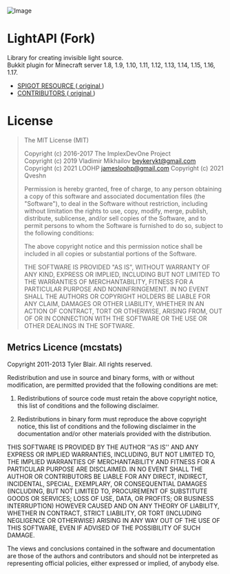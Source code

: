 ![Image](/others/light_api_logo_version_3.png)
# LightAPI (Fork)
Library for creating invisible light source.  
Bukkit plugin for Minecraft server 1.8, 1.9, 1.10, 1.11, 1.12, 1.13, 1.14, 1.15, 1.16, 1.17.

- [ SPIGOT RESOURCE ](https://www.spigotmc.org/resources/lightapi-temporary-fork.48247/) ([ original ](https://www.spigotmc.org/resources/lightapi.4510/))
- [ CONTRIBUTORS ](https://github.com/Qveshn/LightAPI/graphs/contributors) ([ original ](https://github.com/BeYkeRYkt/LightAPI/graphs/contributors))

# License
> The MIT License (MIT)
>
> Copyright (c) 2016-2017 The ImplexDevOne Project  
> Copyright (c) 2019 Vladimir Mikhailov <beykerykt@gmail.com>  
> Copyright (c) 2021 LOOHP <jamesloohp@gmail.com>
> Copyright (c) 2021 Qveshn
>
>Permission is hereby granted, free of charge, to any person obtaining a copy
>of this software and associated documentation files (the "Software"), to deal
>in the Software without restriction, including without limitation the rights
>to use, copy, modify, merge, publish, distribute, sublicense, and/or sell
>copies of the Software, and to permit persons to whom the Software is
>furnished to do so, subject to the following conditions:
>
>The above copyright notice and this permission notice shall be included in all
>copies or substantial portions of the Software.
>
>THE SOFTWARE IS PROVIDED "AS IS", WITHOUT WARRANTY OF ANY KIND, EXPRESS OR
>IMPLIED, INCLUDING BUT NOT LIMITED TO THE WARRANTIES OF MERCHANTABILITY,
>FITNESS FOR A PARTICULAR PURPOSE AND NONINFRINGEMENT. IN NO EVENT SHALL THE
>AUTHORS OR COPYRIGHT HOLDERS BE LIABLE FOR ANY CLAIM, DAMAGES OR OTHER
>LIABILITY, WHETHER IN AN ACTION OF CONTRACT, TORT OR OTHERWISE, ARISING FROM,
>OUT OF OR IN CONNECTION WITH THE SOFTWARE OR THE USE OR OTHER DEALINGS IN THE
>SOFTWARE.

## Metrics Licence (mcstats)
Copyright 2011-2013 Tyler Blair. All rights reserved.

Redistribution and use in source and binary forms, with or without modification, are
permitted provided that the following conditions are met:

   1. Redistributions of source code must retain the above copyright notice, this list of
      conditions and the following disclaimer.

   2. Redistributions in binary form must reproduce the above copyright notice, this list
      of conditions and the following disclaimer in the documentation and/or other materials
      provided with the distribution.

THIS SOFTWARE IS PROVIDED BY THE AUTHOR ''AS IS'' AND ANY EXPRESS OR IMPLIED
WARRANTIES, INCLUDING, BUT NOT LIMITED TO, THE IMPLIED WARRANTIES OF MERCHANTABILITY AND
FITNESS FOR A PARTICULAR PURPOSE ARE DISCLAIMED. IN NO EVENT SHALL THE AUTHOR OR
CONTRIBUTORS BE LIABLE FOR ANY DIRECT, INDIRECT, INCIDENTAL, SPECIAL, EXEMPLARY, OR
CONSEQUENTIAL DAMAGES (INCLUDING, BUT NOT LIMITED TO, PROCUREMENT OF SUBSTITUTE GOODS OR
SERVICES; LOSS OF USE, DATA, OR PROFITS; OR BUSINESS INTERRUPTION) HOWEVER CAUSED AND ON
ANY THEORY OF LIABILITY, WHETHER IN CONTRACT, STRICT LIABILITY, OR TORT (INCLUDING
NEGLIGENCE OR OTHERWISE) ARISING IN ANY WAY OUT OF THE USE OF THIS SOFTWARE, EVEN IF
ADVISED OF THE POSSIBILITY OF SUCH DAMAGE.

The views and conclusions contained in the software and documentation are those of the
authors and contributors and should not be interpreted as representing official policies,
either expressed or implied, of anybody else.

